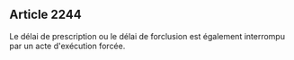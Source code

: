 Article 2244
----
Le délai de prescription ou le délai de forclusion est également interrompu par
un acte d'exécution forcée.
